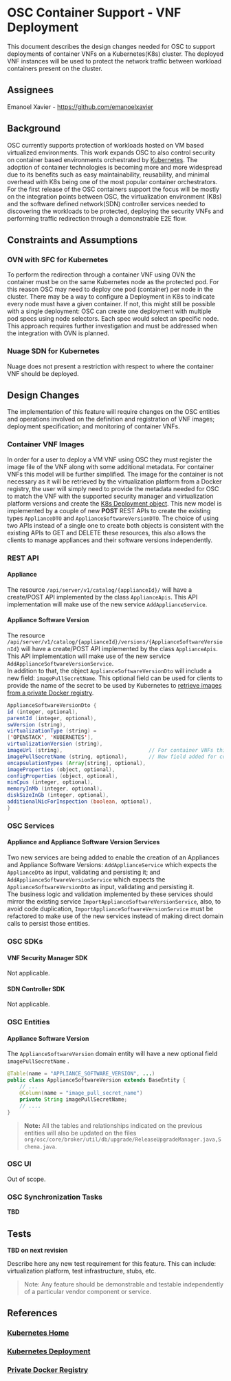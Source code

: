 # OSC Container Support - VNF Deployment
This document describes the design changes needed for OSC to support deployments of container VNFs on a Kubernetes(K8s) cluster.  The deployed VNF instances will be used to protect the network traffic between workload containers present on the cluster.  

## Assignees
Emanoel Xavier - https://github.com/emanoelxavier

## Background
OSC currently supports protection of workloads hosted on VM based virtualized environments. This work expands OSC to also control security on container based environments orchestrated by [Kubernetes](#kubernetes-home). The adoption of container technologies is becoming more and more widespread due to its benefits such as easy maintainability, reusability, and minimal overhead with K8s being one of the most popular container orchestrators.  
For the first release of the OSC containers support the focus will be mostly on the integration points between OSC, the virtualization environment (K8s) and the software defined network(SDN) controller services needed to discovering the workloads to be protected, deploying the security VNFs and performing traffic redirection through a demonstrable E2E flow.  

## Constraints and Assumptions

### OVN with SFC for Kubernetes
To perform the redirection through a container VNF using OVN the container must be on the same Kubernetes node as the protected pod. For this reason OSC may need to deploy one pod (container) per node in the cluster. There may be a way to configure a Deployment in K8s to indicate every node must have a given container. If not, this might still be possible with a single deployment: OSC can create one deployment with multiple pod specs using node selectors. Each spec would select an specific node. This approach requires further investigation and must be addressed when the integration with OVN is planned.  

### Nuage SDN for Kubernetes
Nuage does not present a restriction with respect to where the container VNF should be deployed. 


## Design Changes
The implementation of this feature will require changes on the OSC entities and operations involved on the definition and registration of VNF images; deployment specification; and monitoring of container VNFs. 

### Container VNF Images
In order for a user to deploy a VM VNF using OSC they must register the image file of the VNF along with some additional metadata. For container VNFs this model will be further simplified.  The image for the container is not necessary as it will be retrieved by the virtualization platform from a Docker registry, the user will simply need to provide the metadata needed for OSC to match the VNF with the supported security manager and virtualization platform versions and create the [K8s Deployment object](#kubernetes-deployment).
This new model is implemented by a couple of new **POST** REST APIs to create the existing types `ApplianceDTO` and `ApplianceSoftwareVersionDTO`. The choice of using two APIs instead of a single one to create both objects is consistent with the existing APIs to GET and DELETE these resources, this also allows the clients to manage appliances and their software versions independently.  

### REST API  

#### Appliance
The resource `/api/server/v1/catalog/{applianceId}/` will have a create/POST API implemented by the class `ApplianceApis`.  This API implementation will make use of the new service `AddApplianceService`.  


#### Appliance Software Version
The resource `/api/server/v1/catalog/{applianceId}/versions/{ApplianceSoftwareVersionId}` will have a create/POST API implemented by the class `ApplianceApis`.  This API implementation will make use of the new service `AddApplianceSoftwareVersionService`.  
In addition to that, the object `ApplianceSoftwareVersionDto` will include a new field: `imagePullSecretName`. This optional field can be used for clients to provide the name of the secret to be used by Kubernetes to [retrieve images from a private Docker registry](#private-docker-registry). 


```java
ApplianceSoftwareVersionDto {
id (integer, optional),
parentId (integer, optional),
swVersion (string),
virtualizationType (string) = 
['OPENSTACK', 'KUBERNETES'],
virtualizationVersion (string),
imageUrl (string),                            // For container VNFs this should be the Docker image name TODO: ref
imagePullSecretName (string, optional),       // New field added for container VNFS. Contains the name of the key used by the virtualization platform to pull the container images from a private registry.
encapsulationTypes (Array[string], optional),
imageProperties (object, optional),
configProperties (object, optional),
minCpus (integer, optional),
memoryInMb (integer, optional),
diskSizeInGb (integer, optional),
additionalNicForInspection (boolean, optional),
}
```


### OSC Services

#### Appliance and Appliance Software Version Services
Two new services are being added to enable the creation of an Appliances and Appliance Software Versions: `AddApplianceService` which expects the `ApplianceDto` as input, validating and persisting it; and `AddApplianceSoftwareVersionService` which expects the `ApplianceSoftwareVersionDto` as input, validating and persisting it.  
The business logic and validation implemented by these services should mirror the existing service `ImportApplianceSoftwareVersionService`, also, to avoid code duplication, `ImportApplianceSoftwareVersionService` must be refactored to make use of the new services instead of making direct domain calls to persist those entities.  

### OSC SDKs

#### VNF Security Manager SDK
Not applicable.

#### SDN Controller SDK
Not applicable.

### OSC Entities  
#### Appliance Software Version  
The `ApplianceSoftwareVersion` domain entity will have a new optional field `imagePullSecretName` .

```java
@Table(name = "APPLIANCE_SOFTWARE_VERSION", ...)
public class ApplianceSoftwareVersion extends BaseEntity {
	// ... 
	@Column(name = "image_pull_secret_name")
    private String imagePullSecretName;
	// ....
}
```  

	

> **Note:** All the tables and relationships indicated on the previous entities will also be updated on the files `org/osc/core/broker/util/db/upgrade/ReleaseUpgradeManager.java,Schema.java`.  

### OSC UI
Out of scope.

### OSC Synchronization Tasks
**TBD**

## Tests
**TBD on next revision**

Describe here any new test requirement for this feature. This can include: virtualization platform, test infrastructure, stubs, etc. 
> Note: Any feature should be demonstrable and testable independently of a particular vendor component or service. 

## References
### [Kubernetes Home](https://kubernetes.io)  
### [Kubernetes Deployment](https://kubernetes.io/docs/concepts/workloads/controllers/deployment/)  
### [Private Docker Registry](https://kubernetes.io/docs/tasks/configure-pod-container/pull-image-private-registry/)
